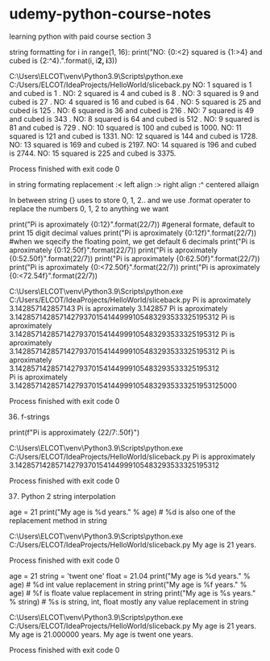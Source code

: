 # udemy-python-course-notes
learning python with paid course
section 3 

string formatting
for i in range(1, 16):
    print("NO: {0:<2} squared is {1:>4} and cubed is {2:^4}.".format(i, i**2, i**3))



C:\Users\ELCOT\venv\Python3.9\Scripts\python.exe C:/Users/ELCOT/IdeaProjects/HelloWorld/sliceback.py
NO: 1  squared is    1 and cubed is  1  .
NO: 2  squared is    4 and cubed is  8  .
NO: 3  squared is    9 and cubed is  27 .
NO: 4  squared is   16 and cubed is  64 .
NO: 5  squared is   25 and cubed is 125 .
NO: 6  squared is   36 and cubed is 216 .
NO: 7  squared is   49 and cubed is 343 .
NO: 8  squared is   64 and cubed is 512 .
NO: 9  squared is   81 and cubed is 729 .
NO: 10 squared is  100 and cubed is 1000.
NO: 11 squared is  121 and cubed is 1331.
NO: 12 squared is  144 and cubed is 1728.
NO: 13 squared is  169 and cubed is 2197.
NO: 14 squared is  196 and cubed is 2744.
NO: 15 squared is  225 and cubed is 3375.

Process finished with exit code 0

in string formating replacement
:< left align 
:> right align
:^ centered allaign

In between string {} uses to store 0, 1, 2.. and we use .format operater to replace the numbers 0, 1, 2 to anything we want

print("Pi is aproximately {0:12}".format(22/7))  #general formate, default to print 15 digit decimal values
print("Pi is aproximately {0:12f}".format(22/7))  #when we sqecify the floating point, we get default 6 decimals
print("Pi is aproximately {0:12.50f}".format(22/7))
print("Pi is aproximately {0:52.50f}".format(22/7))
print("Pi is aproximately {0:62.50f}".format(22/7))
print("Pi is aproximately {0:<72.50f}".format(22/7))
print("Pi is aproximately {0:<72.54f}".format(22/7))

C:\Users\ELCOT\venv\Python3.9\Scripts\python.exe C:/Users/ELCOT/IdeaProjects/HelloWorld/sliceback.py
Pi is aproximately 3.142857142857143
Pi is aproximately     3.142857
Pi is aproximately 3.14285714285714279370154144999105483293533325195312
Pi is aproximately 3.14285714285714279370154144999105483293533325195312
Pi is aproximately           3.14285714285714279370154144999105483293533325195312
Pi is aproximately 3.14285714285714279370154144999105483293533325195312                    
Pi is aproximately 3.142857142857142793701541449991054832935333251953125000                

Process finished with exit code 0

36. f-strings

print(f"Pi is approximately {22/7:.50f}")

C:\Users\ELCOT\venv\Python3.9\Scripts\python.exe C:/Users/ELCOT/IdeaProjects/HelloWorld/sliceback.py
Pi is approximately 3.14285714285714279370154144999105483293533325195312

Process finished with exit code 0

37. Python 2 string interpolation

age = 21
print("My age is %d years." % age) # %d is also one of the replacement method in string

C:\Users\ELCOT\venv\Python3.9\Scripts\python.exe C:/Users/ELCOT/IdeaProjects/HelloWorld/sliceback.py
My age is 21 years.

Process finished with exit code 0

age = 21
string = 'twent one'
float = 21.04
print("My age is %d years." % age)      # %d int value replacement in string
print("My age is %f years." % age)      # %f is floate value replacement in string
print("My age is %s years." % string)   # %s is string, int, float mostly any value replacement in string

C:\Users\ELCOT\venv\Python3.9\Scripts\python.exe C:/Users/ELCOT/IdeaProjects/HelloWorld/sliceback.py
My age is 21 years.
My age is 21.000000 years.
My age is twent one years.

Process finished with exit code 0
























